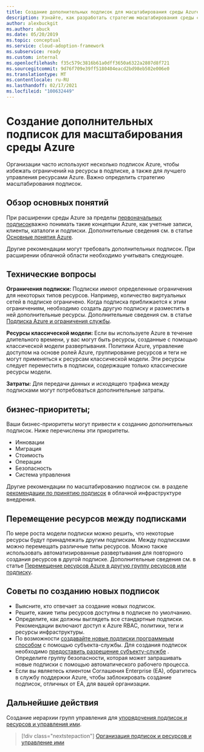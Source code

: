 ```yaml
---
title: Создание дополнительных подписок для масштабирования среды Azure
description: Узнайте, как разработать стратегию масштабирования среды с помощью нескольких подписок Azure, используя платформу внедрения облаков для Azure.
author: alexbuckgit
ms.author: abuck
ms.date: 05/20/2019
ms.topic: conceptual
ms.service: cloud-adoption-framework
ms.subservice: ready
ms.custom: internal
ms.openlocfilehash: f35c579c3816b61a0dff3650a6322a2807d8f721
ms.sourcegitcommit: 9d76f709e39ff5180404eacd2bd98eb502e006e0
ms.translationtype: MT
ms.contentlocale: ru-RU
ms.lasthandoff: 02/17/2021
ms.locfileid: "100632449"
---
```

# <a name="create-additional-subscriptions-to-scale-your-azure-environment"></a>Создание дополнительных подписок для масштабирования среды Azure

Организации часто используют несколько подписок Azure, чтобы избежать ограничений на ресурсы в подписке, а также для лучшего управления ресурсами Azure. Важно определить стратегию масштабирования подписок.

## <a name="review-fundamental-concepts"></a>Обзор основных понятий

При расширении среды Azure за пределы [первоначальных подписок](./initial-subscriptions.md)важно понимать такие концепции Azure, как учетные записи, клиенты, каталоги и подписки. Дополнительные сведения см. в статье [Основные понятия Azure](../considerations/fundamental-concepts.md).

Другие рекомендации могут требовать дополнительных подписок. При расширении облачной области необходимо учитывать следующее.

## <a name="technical-considerations"></a>Технические вопросы

**Ограничения подписки:** Подписки имеют определенные ограничения для некоторых типов ресурсов. Например, количество виртуальных сетей в подписке ограничено. Когда подписка приближается к этим ограничениям, необходимо создать другую подписку и разместить в ней дополнительные ресурсы. Дополнительные сведения см. в статье [Подписка Azure и ограничения службы](/azure/azure-resource-manager/management/azure-subscription-service-limits#general-limits).

**Ресурсы классической модели:** Если вы используете Azure в течение длительного времени, у вас могут быть ресурсы, созданные с помощью классической модели развертывания. Политики Azure, управление доступом на основе ролей Azure, группирование ресурсов и теги не могут применяться к ресурсам классической модели. Эти ресурсы следует переместить в подписки, содержащие только классические ресурсы модели.

**Затраты:** Для передачи данных и исходящего трафика между подписками могут потребоваться дополнительные затраты.

## <a name="business-priorities"></a>бизнес-приоритеты;

Ваши бизнес-приоритеты могут привести к созданию дополнительных подписок. Ниже перечислены эти приоритеты.

- Инновации
- Миграция
- Стоимость
- Операции
- Безопасность
- Система управления

Другие рекомендации по масштабированию подписок см. в разделе [рекомендации по принятию подписок](../../decision-guides/subscriptions/index.md) в облачной инфраструктуре внедрения.

## <a name="moving-resources-between-subscriptions"></a>Перемещение ресурсов между подписками

По мере роста модели подписки можно решить, что некоторые ресурсы будут принадлежать другим подпискам. Между подписками можно перемещать различные типы ресурсов. Можно также использовать автоматизированные развертывания для повторного создания ресурсов в другой подписке. Дополнительные сведения см. в статье [Перемещение ресурсов Azure в другую группу ресурсов или подписку](/azure/azure-resource-manager/management/move-resource-group-and-subscription).

## <a name="tips-for-creating-new-subscriptions"></a>Советы по созданию новых подписок

- Выясните, кто отвечает за создание новых подписок.
- Решите, какие типы ресурсов доступны в подписке по умолчанию.
- Определите, как должны выглядеть все стандартные подписки. Рекомендации включают доступ к Azure RBAC, политики, теги и ресурсы инфраструктуры.
- По возможности [создавайте новые подписки программным способом](/azure/cost-management-billing/manage/programmatically-create-subscription) с помощью субъекта-службы. Для создания подписок необходимо [предоставить разрешение субъекту-службе](/azure/azure-resource-manager/grant-access-to-create-subscription) . Определите группу безопасности, которая может запрашивать новые подписки с помощью автоматического рабочего процесса.
- Если вы являетесь клиентом Соглашения Enterprise (EA), обратитесь в службу поддержки Azure, чтобы заблокировать создание подписок, отличных от EA, для вашей организации.

## <a name="next-steps"></a>Дальнейшие действия

Создание иерархии групп управления для [упорядочения подписок и ресурсов и управления ими](./organize-subscriptions.md).

> [!div class="nextstepaction"]
> [Организация подписок и ресурсов и управление ими](./organize-subscriptions.md)
